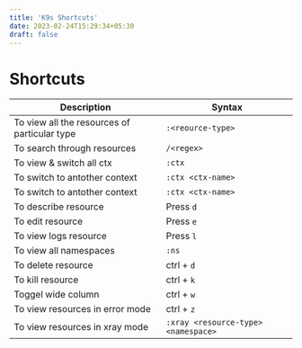 ```yaml
---
title: 'K9s Shortcuts'
date: 2023-02-24T15:29:34+05:30
draft: false
---
```


# Shortcuts

| Description                                  | Syntax                              |
| -------------------------------------------- | ----------------------------------- |
| To view all the resources of particular type | `:<reource-type>`                   |
| To search through resources                  | `/<regex>`                          |
| To view & switch all ctx                     | `:ctx`                              |
| To switch to antother context                | `:ctx <ctx-name>`                   |
| To switch to antother context                | `:ctx <ctx-name>`                   |
| To describe resource                         | Press `d`                           |
| To edit resource                             | Press `e`                           |
| To view logs resource                        | Press `l`                           |
| To view all namespaces                       | `:ns`                               |
| To delete resource                           | ctrl + `d`                          |
| To kill resource                             | ctrl + `k`                          |
| Toggel wide column                           | ctrl + `w`                          |
| To view resources in error mode              | ctrl + `z`                          |
| To view resources in xray mode               | `:xray <resource-type> <namespace>` |
